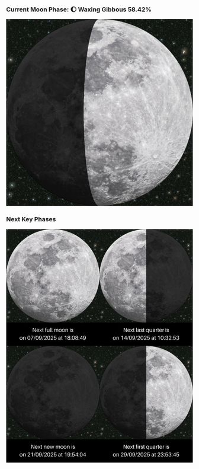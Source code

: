 ### Current Moon Phase: 🌔 Waxing Gibbous 58.42%
![Moon Phase](moonphase.png)
### Next Key Phases
![Gallery](gallery.png)